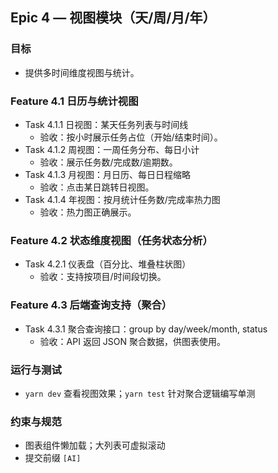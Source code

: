## Epic 4 — 视图模块（天/周/月/年）

### 目标
- 提供多时间维度视图与统计。

### Feature 4.1 日历与统计视图
- Task 4.1.1 日视图：某天任务列表与时间线
  - 验收：按小时展示任务占位（开始/结束时间）。
- Task 4.1.2 周视图：一周任务分布、每日小计
  - 验收：展示任务数/完成数/逾期数。
- Task 4.1.3 月视图：月日历、每日日程缩略
  - 验收：点击某日跳转日视图。
- Task 4.1.4 年视图：按月统计任务数/完成率热力图
  - 验收：热力图正确展示。

### Feature 4.2 状态维度视图（任务状态分析）
- Task 4.2.1 仪表盘（百分比、堆叠柱状图）
  - 验收：支持按项目/时间段切换。

### Feature 4.3 后端查询支持（聚合）
- Task 4.3.1 聚合查询接口：group by day/week/month, status
  - 验收：API 返回 JSON 聚合数据，供图表使用。

### 运行与测试
- `yarn dev` 查看视图效果；`yarn test` 针对聚合逻辑编写单测

### 约束与规范
- 图表组件懒加载；大列表可虚拟滚动
- 提交前缀 `[AI]`

